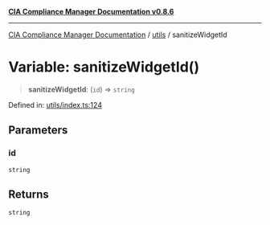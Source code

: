 [**CIA Compliance Manager Documentation v0.8.6**](../../README.md)

***

[CIA Compliance Manager Documentation](../../modules.md) / [utils](../README.md) / sanitizeWidgetId

# Variable: sanitizeWidgetId()

> **sanitizeWidgetId**: (`id`) => `string`

Defined in: [utils/index.ts:124](https://github.com/Hack23/cia-compliance-manager/blob/050a250237d6f621490781dbdf95155919f35aed/src/utils/index.ts#L124)

## Parameters

### id

`string`

## Returns

`string`
